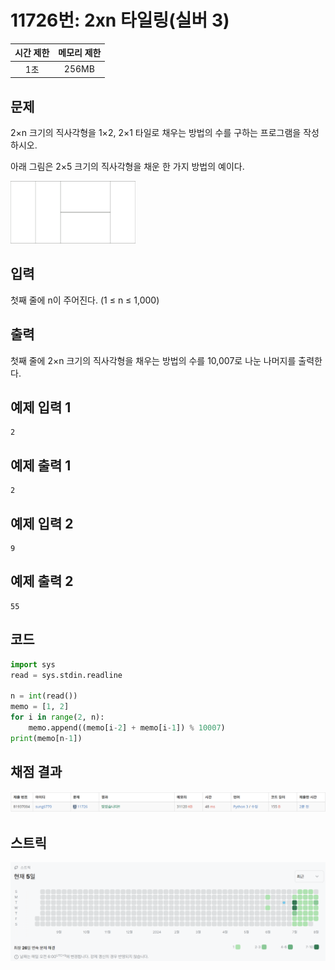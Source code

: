 # 11726번: 2xn 타일링(실버 3)
| 시간 제한 | 메모리 제한 |
|:-----:|:------:|
|  1초   | 256MB  |

## 문제
2×n 크기의 직사각형을 1×2, 2×1 타일로 채우는 방법의 수를 구하는 프로그램을 작성하시오.

아래 그림은 2×5 크기의 직사각형을 채운 한 가지 방법의 예이다.

<img alt="image" height="100" src="problem_img.png" width="200"/>


## 입력
첫째 줄에 n이 주어진다. (1 ≤ n ≤ 1,000)

## 출력
첫째 줄에 2×n 크기의 직사각형을 채우는 방법의 수를 10,007로 나눈 나머지를 출력한다.

## 예제 입력 1
```text
2
```
## 예제 출력 1
```text
2
```

## 예제 입력 2
```text
9
```
## 예제 출력 2
```text
55
```

## 코드
```python
import sys
read = sys.stdin.readline

n = int(read())
memo = [1, 2]
for i in range(2, n):
    memo.append((memo[i-2] + memo[i-1]) % 10007)
print(memo[n-1])
```

## 채점 결과
![image](result_img.png)

## 스트릭
![image](streak_img.png)